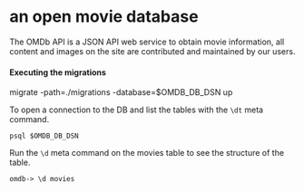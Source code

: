 # an open movie database
The OMDb API is a JSON API web service to obtain movie information, all content and images on the site are contributed and maintained by our users. 

#### Executing the migrations
migrate -path=./migrations -database=$OMDB_DB_DSN up

To open a connection to the DB and list the tables with the `\dt` meta command.
```
psql $OMDB_DB_DSN
```
Run the `\d` meta command on the movies table to see the structure of the table.
```
omdb-> \d movies
```
